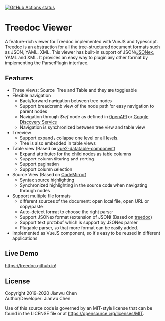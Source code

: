 <a href="https://github.com/treedoc/TreedocViewer"><img alt="GitHub Actions status" src="https://github.com/treedoc/TreedocViewer/workflows/Node%20CI/badge.svg"></a>

# Treedoc Viewer

A feature-rich viewer for Treedoc implemented with VueJS and typescript. Treedoc is an abstraction for all the tree-structured document formats such as JSON, YAML, XML. This viewer has built-in support of JSON/[JSONex](https://github.com/eBay/jsonex/blob/master/JSONEX.md), YAML and XML. It provides an easy way to plugin any other format by implementing the ParserPlugin interface.

## Features

* Three views: Source, Tree and Table and they are toggleable
* Flexible navigation
  * Back/forward navigation between tree nodes
  * Support breadcrumb view of the node path for easy navigation to parent nodes
  * Navigation through *$ref* node as defined in [OpenAPI](https://openapis.org/) or [Google Discovery Service](https://developers.google.com/discovery)
  * Navigation is synchronized between tree view and table view
* Treeview
  * Support expand / collapse one level or all levels.
  * Tree is also embedded in table views
* Table view (Based on [vue2-datatable-component](https://www.npmjs.com/package/vue2-datatable-component))
  * Expand attributes for the child nodes as table columns
  * Support column filtering and sorting
  * Support pagination
  * Support column selection
* Source View (Based on [CodeMirror](https://codemirror.net/))
  * Syntax source highlighting
  * Synchronized highlighting in the source code when navigating through nodes
* Support multiple file formats
  * different sources of the document: open local file, open URL or copy/paste
  * Auto-detect format to choose the right parser
  * Support JSONex format (extension of JSON) (Based on [treedoc](https://www.npmjs.com/package/treedoc))
  * Support text protobuf which is support by JSONex parser
  * Plugable parser, so that more format can be easily added.
* Implemented as VueJS component, so it's easy to be reused in different applications

## Live Demo

<https://treedoc.github.io/>

## License

Copyright 2019-2020 Jianwu Chen <BR>
Author/Developer: Jianwu Chen

Use of this source code is governed by an MIT-style license that can be found in the LICENSE file or at <https://opensource.org/licenses/MIT>.
